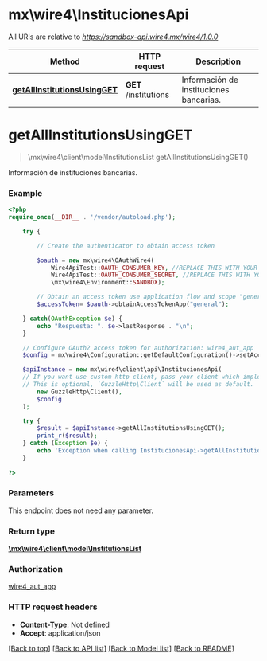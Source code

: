 # mx\wire4\InstitucionesApi

All URIs are relative to *https://sandbox-api.wire4.mx/wire4/1.0.0*

Method | HTTP request | Description
------------- | ------------- | -------------
[**getAllInstitutionsUsingGET**](InstitucionesApi.md#getallinstitutionsusingget) | **GET** /institutions | Información de instituciones bancarias.

# **getAllInstitutionsUsingGET**
> \mx\wire4\client\model\InstitutionsList getAllInstitutionsUsingGET()

Información de instituciones bancarias.

### Example
```php
<?php
require_once(__DIR__ . '/vendor/autoload.php');

    try {

        // Create the authenticator to obtain access token

        $oauth = new mx\wire4\OAuthWire4(
            Wire4ApiTest::OAUTH_CONSUMER_KEY, //REPLACE THIS WITH YOUR DATA
            Wire4ApiTest::OAUTH_CONSUMER_SECRET, //REPLACE THIS WITH YOUR DATA
            \mx\wire4\Environment::SANDBOX);

        // Obtain an access token use application flow and scope "general"
        $accessToken= $oauth->obtainAccessTokenApp("general");

    } catch(OAuthException $e) {
        echo "Respuesta: ". $e->lastResponse . "\n";
    }

    // Configure OAuth2 access token for authorization: wire4_aut_app
    $config = mx\wire4\Configuration::getDefaultConfiguration()->setAccessToken($accessToken);

    $apiInstance = new mx\wire4\client\api\InstitucionesApi(
    // If you want use custom http client, pass your client which implements `GuzzleHttp\ClientInterface`.
    // This is optional, `GuzzleHttp\Client` will be used as default.
        new GuzzleHttp\Client(),
        $config
    );

    try {
        $result = $apiInstance->getAllInstitutionsUsingGET();
        print_r($result);
    } catch (Exception $e) {
        echo 'Exception when calling InstitucionesApi->getAllInstitutionsUsingGET: ', $e->getMessage(), PHP_EOL;
    }
   
?>
```

### Parameters
This endpoint does not need any parameter.

### Return type

[**\mx\wire4\client\model\InstitutionsList**](../Model/InstitutionsList.md)

### Authorization

[wire4_aut_app](../../README.md#wire4_aut_app)

### HTTP request headers

 - **Content-Type**: Not defined
 - **Accept**: application/json

[[Back to top]](#) [[Back to API list]](../../README.md#documentation-for-api-endpoints) [[Back to Model list]](../../README.md#documentation-for-models) [[Back to README]](../../README.md)

